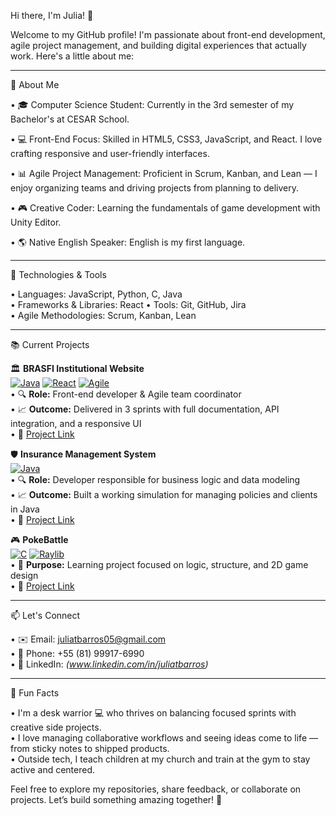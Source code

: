 Hi there, I'm Julia! 👋

Welcome to my GitHub profile! I'm passionate about front-end development, agile project management, and building digital experiences that actually work. Here's a little about me:

___________________________________________________________________________________________________

🚀 About Me

• 🎓 Computer Science Student: Currently in the 3rd semester of my Bachelor's at CESAR School.

• 💻 Front-End Focus: Skilled in HTML5, CSS3, JavaScript, and React. I love crafting responsive and user-friendly interfaces.

• 📊 Agile Project Management: Proficient in Scrum, Kanban, and Lean — I enjoy organizing teams and driving projects from planning to delivery.

• 🎮 Creative Coder: Learning the fundamentals of game development with Unity Editor.

• 🌎 Native English Speaker: English is my first language.

___________________________________________________________________________________________________

🔧 Technologies & Tools

• Languages: JavaScript, Python, C, Java  
• Frameworks & Libraries: React 
• Tools: Git, GitHub, Jira  
• Agile Methodologies: Scrum, Kanban, Lean  

___________________________________________________________________________________________________

📚 Current Projects

🏛️ **BRASFI Institutional Website**  
[![Java](https://img.shields.io/badge/Backend-Java-informational?style=flat&logo=java&logoColor=white&color=red)](https://www.oracle.com/java/) 
[![React](https://img.shields.io/badge/Frontend-React-informational?style=flat&logo=react&logoColor=white&color=blue)](https://reactjs.org/) 
[![Agile](https://img.shields.io/badge/Methodology-Scrum--Kanban-yellow?style=flat&logo=trello)](https://trello.com)  
• 🔍 **Role:** Front-end developer & Agile team coordinator  
• 📈 **Outcome:** Delivered in 3 sprints with full documentation, API integration, and a responsive UI  
• 🔗 [Project Link](https://github.com/MatheusMV05/projetos3g2)

🛡️ **Insurance Management System**  
[![Java](https://img.shields.io/badge/Language-Java-informational?style=flat&logo=java&color=orange)](https://github.com/JuliaTBarros/ac20251)  
• 🔍 **Role:** Developer responsible for business logic and data modeling  
• 📈 **Outcome:** Built a working simulation for managing policies and clients in Java  
• 🔗 [Project Link](https://github.com/JuliaTBarros/ac20251)

🎮 **PokeBattle**  
[![C](https://img.shields.io/badge/Language-C-informational?style=flat&logo=c&color=lightblue)](https://github.com/MatheusMV05/PokeBattle) 
[![Raylib](https://img.shields.io/badge/Graphics-Raylib-informational?style=flat&color=green)](https://www.raylib.com/)  
• 🧠 **Purpose:** Learning project focused on logic, structure, and 2D game design  
• 🔗 [Project Link](https://github.com/MatheusMV05/PokeBattle)

___________________________________________________________________________________________________

📫 Let's Connect

• ✉️ Email: juliatbarros05@gmail.com  
• 📱 Phone: +55 (81) 99917-6990  
• 💼 LinkedIn: *(www.linkedin.com/in/juliatbarros)*

___________________________________________________________________________________________________

🌟 Fun Facts

• I'm a desk warrior 💻 who thrives on balancing focused sprints with creative side projects.  
• I love managing collaborative workflows and seeing ideas come to life — from sticky notes to shipped products.  
• Outside tech, I teach children at my church and train at the gym to stay active and centered.

Feel free to explore my repositories, share feedback, or collaborate on projects. Let’s build something amazing together! 🚀
